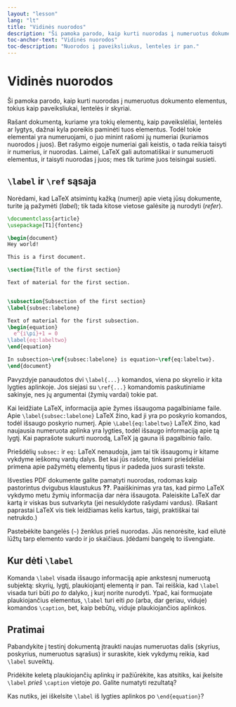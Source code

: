 ```yaml
---
layout: "lesson"
lang: "lt"
title: "Vidinės nuorodos"
description: "Ši pamoka parodo, kaip kurti nuorodas į numeruotus dokumento elementus, tokius kaip paveiksliukai, lentelės ir skyriai."
toc-anchor-text: "Vidinės nuorodos"
toc-description: "Nuorodos į paveiksliukus, lenteles ir pan."
---
```


# Vidinės nuorodos

<span
  class="summary">Ši pamoka parodo, kaip kurti nuorodas į numeruotus dokumento elementus, tokius kaip paveiksliukai, lentelės ir skyriai.</span>

Rašant dokumentą, kuriame yra tokių elementų, kaip paveikslėliai, lentelės ar
lygtys, dažnai kyla poreikis paminėti tuos elementus.  Todėl tokie elementai
yra numeruojami, o juo minint rašomi jų numeriai (kuriamos nuorodos į juos).
Bet rašymo eigoje numeriai gali keistis, o tada reikia taisyti ir numerius, ir
nuorodas.  Laimei, LaTeX gali automatiškai ir sunumeruoti elementus, ir taisyti
nuorodas į juos; mes tik turime juos teisingai susieti.

## `\label` ir `\ref` sąsaja

Norėdami, kad LaTeX atsimintų kažką (numerį) apie vietą jūsų dokumente,
turite ją pažymėti (_label_); tik tada kitose vietose galėsite ją nurodyti
(_refer_).

```latex
\documentclass{article}
\usepackage[T1]{fontenc}

\begin{document}
Hey world!

This is a first document.

\section{Title of the first section}

Text of material for the first section.


\subsection{Subsection of the first section}
\label{subsec:labelone}

Text of material for the first subsection.
\begin{equation}
  e^{i\pi}+1 = 0
\label{eq:labeltwo}
\end{equation}

In subsection~\ref{subsec:labelone} is equation~\ref{eq:labeltwo}.
\end{document}
```

Pavyzdyje panaudotos dvi `\label{...}` komandos, viena po skyrelio ir kita
lygties aplinkoje.  Jos siejasi su `\ref{...}` komandomis paskutiniame
sakinyje, nes jų argumentai (žymių vardai) tokie pat.

Kai leidžiate LaTeX, informacija apie žymes išsaugoma pagalbiniame
faile. Apie `\label{subsec:labelone}` LaTeX žino, kad ji yra po poskyrio
komandos, todėl išsaugo poskyrio numerį.  Apie `\Label{eq:labeltwo}` LaTeX
žino, kad naujausia numeruota aplinka yra lygties, todėl išsaugo informaciją
apie tą lygtį.  Kai paprašote sukurti nuorodą, LaTeX ją gauna iš pagalbinio
failo.

Priešdėlių `subsec:` ir `eq:` LaTeX nenaudoja, jam tai tik išsaugomų ir
kitame vykdyme ieškomų vardų dalys.  Bet kai jūs rašote, tinkami priešdėliai
primena apie pažymėtų elementų tipus ir padeda juos surasti tekste.

Išvesties PDF dokumente galite pamatyti nuorodas, rodomas kaip pastorintus
dvigubus klaustukus **??**.  Paaiškinimas yra tas, kad pirmo LaTeX vykdymo
metu žymių informacija dar nėra išsaugota. Paleiskite LaTeX dar kartą ir
viskas bus sutvarkyta (jei nesuklydote rašydami vardus).  (Rašant paprastai
LaTeX vis tiek leidžiamas kelis kartus, taigi, praktiškai tai netrukdo.)

Pastebėkite bangelės (`~`) ženklus prieš nuorodas.  Jūs nenorėsite, kad eilutė
lūžtų tarp elemento vardo ir jo skaičiaus. Įdėdami bangelę to išvengiate.

## Kur dėti `\label`

Komanda `\label` visada išsaugo informaciją apie ankstesnį numeruotą
subjektą: skyrių, lygtį, plaukiojantį elementą ir pan.  Tai reiškia, kad
`\label` visada turi būti _po to_ dalyko, į kurį norite nurodyti.  Ypač, kai
formuojate plaukiojančius elementus, `\label` turi eiti _po_ (arba, dar
geriau, viduje) komandos `\caption`, bet, kaip bebūtų, viduje
plaukiojančios aplinkos.

## Pratimai

Pabandykite į testinį dokumentą įtraukti naujas numeruotas dalis (skyrius,
poskyrius, numeruotus sąrašus) ir suraskite, kiek vykdymų reikia, kad
`\label` suveiktų.

Pridėkite keletą plaukiojančių aplinkų ir pažiūrėkite, kas atsitiks, kai
įkelsite `\label` _prieš_ `\caption` vietoje _po_.  Galite numatyti
rezultatą?

Kas nutiks, jei iškelsite `\label` iš lygties aplinkos po `\end{equation}`?
